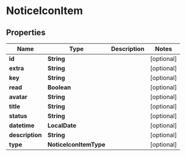 

# NoticeIconItem

## Properties

Name | Type | Description | Notes
------------ | ------------- | ------------- | -------------
**id** | **String** |  |  [optional]
**extra** | **String** |  |  [optional]
**key** | **String** |  |  [optional]
**read** | **Boolean** |  |  [optional]
**avatar** | **String** |  |  [optional]
**title** | **String** |  |  [optional]
**status** | **String** |  |  [optional]
**datetime** | **LocalDate** |  |  [optional]
**description** | **String** |  |  [optional]
**type** | **NoticeIconItemType** |  |  [optional]



